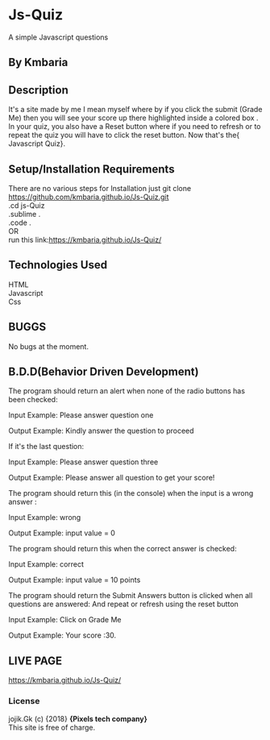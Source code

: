 # Js-Quiz
A simple Javascript  questions 
## By Kmbaria
## Description 
It's a site made by me I mean myself where by if you click the submit (Grade Me) then you will see your score up there highlighted
inside a colored box . In your quiz, you also have a Reset button where if you need to refresh or to repeat 
the quiz you will have to click the reset button. Now that's the{ Javascript Quiz}.

## Setup/Installation Requirements
There are no various steps for Installation just
git clone https://github.com/kmbaria.github.io/Js-Quiz.git</br>
.cd js-Quiz</br>
.sublime .</br>
.code .</br>
OR</br>
run this link:https://kmbaria.github.io/Js-Quiz/

## Technologies Used
HTML</br>
Javascript</br>
Css

## BUGGS
No bugs at the moment.

## B.D.D(Behavior Driven Development)

The program should return an alert when none of the radio buttons has been checked:

Input Example: Please answer question one

Output Example: Kindly answer the  question to proceed

If it's the last question:

Input Example: Please answer question three

Output Example: Please answer all question to get your score!

The program should return this  (in the console) when the input is a wrong answer :

Input Example: wrong 

Output Example: input value = 0

The program should return this when the correct answer is checked:

Input Example: correct 

Output Example: input value = 10 points

The program should return the Submit Answers button is clicked when all questions are answered:
And repeat or refresh using the reset button

Input Example: Click on Grade Me

Output Example: Your score :30.


## LIVE PAGE
https://kmbaria.github.io/Js-Quiz/

### License
jojik.Gk (c) {2018} **{Pixels tech company}**</br>
This site is free of charge.
